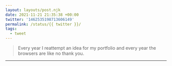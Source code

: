```yaml
---
layout: layouts/post.njk
date: 2021-11-21 21:35:38 +00:00
twitter: '1462535198713606149'
permalink: /status/{{ twitter }}/
tags: 
  - tweet
---
```


> Every year I reattempt an idea for my portfolio and every  year the browsers are like no thank you.

---
